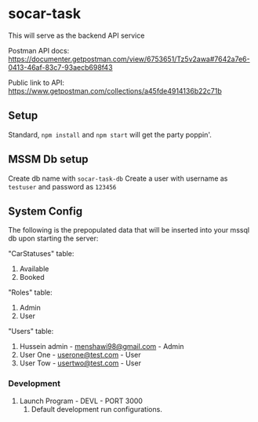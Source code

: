 # socar-task

This will serve as the backend API service

Postman API docs: https://documenter.getpostman.com/view/6753651/Tz5v2awa#7642a7e6-0413-46af-83c7-93aecb698f43

Public link to API: https://www.getpostman.com/collections/a45fde4914136b22c71b


## Setup

Standard, `npm install` and `npm start` will get the party poppin'.

## MSSM Db setup

Create db name with `socar-task-db`
Create a user with username as `testuser` and password as `123456`

## System Config

The following is the prepopulated data that will be inserted into your mssql db upon starting the server:

"CarStatuses" table:
1. Available
2. Booked

"Roles" table:
1. Admin
2. User

"Users" table:
1. Hussein admin - menshawi98@gmail.com - Admin
2. User One - userone@test.com - User
3. User Tow - usertwo@test.com - User



### Development

1. Launch Program - DEVL - PORT 3000
    1. Default development run configurations.
